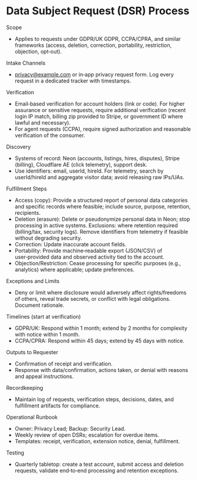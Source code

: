 # Data Subject Request (DSR) Process

Scope
- Applies to requests under GDPR/UK GDPR, CCPA/CPRA, and similar frameworks (access, deletion, correction, portability, restriction, objection, opt‑out).

Intake Channels
- privacy@example.com or in‑app privacy request form. Log every request in a dedicated tracker with timestamps.

Verification
- Email‑based verification for account holders (link or code). For higher assurance or sensitive requests, require additional verification (recent login IP match, billing zip provided to Stripe, or government ID where lawful and necessary).
- For agent requests (CCPA), require signed authorization and reasonable verification of the consumer.

Discovery
- Systems of record: Neon (accounts, listings, hires, disputes), Stripe (billing), Cloudflare AE (click telemetry), support desk.
- Use identifiers: email, userId, hireId. For telemetry, search by userId/hireId and aggregate visitor data; avoid releasing raw IPs/UAs.

Fulfillment Steps
- Access (copy): Provide a structured report of personal data categories and specific records where feasible; include source, purpose, retention, recipients.
- Deletion (erasure): Delete or pseudonymize personal data in Neon; stop processing in active systems. Exclusions: where retention required (billing/tax, security logs). Remove identifiers from telemetry if feasible without degrading security.
- Correction: Update inaccurate account fields.
- Portability: Provide machine‑readable export (JSON/CSV) of user‑provided data and observed activity tied to the account.
- Objection/Restriction: Cease processing for specific purposes (e.g., analytics) where applicable; update preferences.

Exceptions and Limits
- Deny or limit where disclosure would adversely affect rights/freedoms of others, reveal trade secrets, or conflict with legal obligations. Document rationale.

Timelines (start at verification)
- GDPR/UK: Respond within 1 month; extend by 2 months for complexity with notice within 1 month.
- CCPA/CPRA: Respond within 45 days; extend by 45 days with notice.

Outputs to Requester
- Confirmation of receipt and verification.
- Response with data/confirmation, actions taken, or denial with reasons and appeal instructions.

Recordkeeping
- Maintain log of requests, verification steps, decisions, dates, and fulfillment artifacts for compliance.

Operational Runbook
- Owner: Privacy Lead; Backup: Security Lead.
- Weekly review of open DSRs; escalation for overdue items.
- Templates: receipt, verification, extension notice, denial, fulfillment.

Testing
- Quarterly tabletop: create a test account, submit access and deletion requests, validate end‑to‑end processing and retention exceptions.


